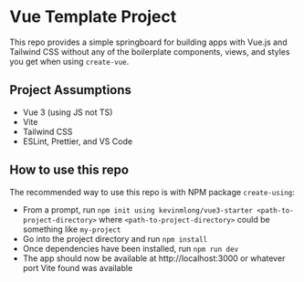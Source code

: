 # Vue Template Project

This repo provides a simple springboard for building apps with Vue.js and Tailwind CSS without any of the boilerplate components, views, and styles you get when using `create-vue`. 

## Project Assumptions
- Vue 3 (using JS not TS)
- Vite
- Tailwind CSS
- ESLint, Prettier, and VS Code

## How to use this repo

The recommended way to use this repo is with NPM package `create-using`:

- From a prompt, run `npm init using kevinmlong/vue3-starter <path-to-project-directory>` where `<path-to-project-directory>` could be something like `my-project`
- Go into the project directory and run `npm install`
- Once dependencies have been installed, run `npm run dev`
- The app should now be available at http://localhost:3000 or whatever port Vite found was available
